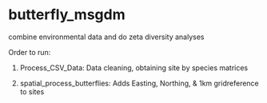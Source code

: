 # butterfly_msgdm
combine environmental data and do zeta diversity analyses

Order to run:

1) Process_CSV_Data: Data cleaning, obtaining site by species matrices


2) spatial_process_butterflies: Adds Easting, Northing, & 1km gridreference to sites
